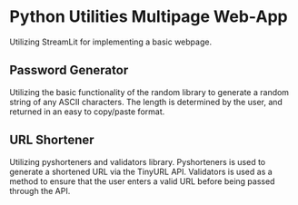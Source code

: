 # Python Utilities Multipage Web-App
Utilizing StreamLit for implementing a basic webpage.

## Password Generator 
Utilizing the basic functionality of the random library to generate a random string of any ASCII characters. The length is determined by the user, and returned in an easy to copy/paste format.

## URL Shortener
Utilizing pyshorteners and validators library. Pyshorteners is used to generate a shortened URL via the TinyURL API. Validators is used as a method to ensure that the user enters a valid URL before being passed through the API.
